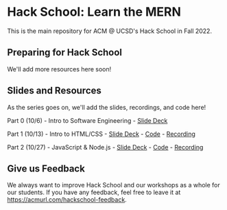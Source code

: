 # Hack School: Learn the MERN

This is the main repository for ACM @ UCSD's Hack School in Fall 2022. 

## Preparing for Hack School

We'll add more resources here soon!

## Slides and Resources

As the series goes on, we'll add the slides, recordings, and code here!

Part 0 (10/6) - Intro to Software Engineering - [Slide Deck](https://acmurl.com/hackschool-0-slides)

Part 1 (10/13) - Intro to HTML/CSS - [Slide Deck](https://acmurl.com/hackschool-1-slides) - [Code](https://github.com/acmucsd/hackschool-fa22/tree/part1) - [Recording](https://acmurl.com/hackschool-1-video)

Part 2 (10/27) - JavaScript & Node.js - [Slide Deck](https://acmurl.com/hackschool-2-slides) - [Code](https://github.com/acmucsd/hackschool-fa22/tree/part2) - [Recording](https://acmurl.com/hackschool-2-video)


## Give us Feedback

We always want to improve Hack School and our workshops as a whole for our students. If you have any feedback, feel free to leave it at https://acmurl.com/hackschool-feedback.
